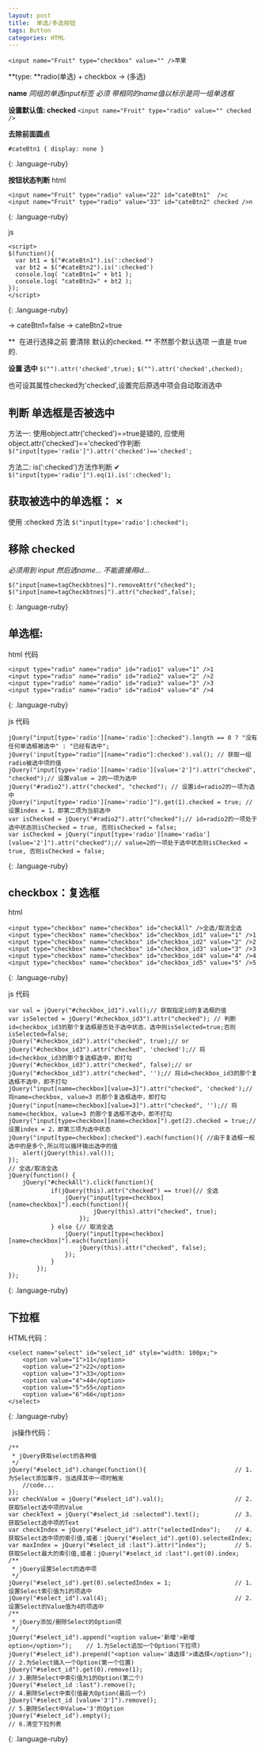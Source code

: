 ```yaml
---
layout: post
title:  单选/多选按钮
tags: Button
categories: HTML
---
```


`<input name="Fruit" type="checkbox" value="" />苹果`

**type: **radio(单选) + checkbox → (多选)

**name**
*同组的单选input标签 必须 带相同的name值以标示是同一组单选框*


**设置默认值: checked**
`<input name="Fruit" type="radio" value="" checked />`


**去除前面圆点**
~~~
#cateBtn1 { display: none }
~~~
{: .language-ruby}




**按钮状态判断**
html 
~~~
<input name="Fruit" type="radio" value="22" id="cateBtn1"  />c 
<input name="Fruit" type="radio" value="33" id="cateBtn2" checked />n 
~~~
{: .language-ruby}


js
~~~
<script>
$(function(){   
  var bt1 = $("#cateBtn1").is(':checked')
  var bt2 = $("#cateBtn2").is(':checked')
  console.log( "cateBtn1=" + bt1 );  
  console.log( "cateBtn2=" + bt2 );
});
</script>
~~~
{: .language-ruby}

→ cateBtn1=false
→ cateBtn2=true





**  在进行选择之前 要清除 默认的checked. **
不然那个默认选项 一直是 true 的.



**设置 选中**
`$("").attr('checked',true);`
`$("").attr('checked',checked);`

也可设其属性checked为'checked',设置完后原选中项会自动取消选中




## 判断 单选框是否被选中

方法一:
使用object.attr('checked')==true是错的,
应使用object.attr('checked')=='checked'作判断
`$("input[type='radio']").attr('checked')=='checked';`

方法二:  is(':checked')方法作判断 ✔︎
`$("input[type='radio']").eq(1).is(':checked');`


## 获取被选中的单选框： ✗
使用 :checked 方法
`$("input[type='radio']:checked");`





## 移除 checked
*必须用到 input 然后选name... 不能直接用id...*
~~~
$("input[name=tagCheckbtnes]").removeAttr("checked");  
$("input[name=tagCheckbtnes]").attr("checked",false); 
~~~
{: .language-ruby}









## 单选框:
html 代码
~~~
<input type="radio" name="radio" id="radio1" value="1" />1    
<input type="radio" name="radio" id="radio2" value="2" />2    
<input type="radio" name="radio" id="radio3" value="3" />3    
<input type="radio" name="radio" id="radio4" value="4" />4   
~~~
{: .language-ruby}

js 代码

~~~
jQuery("input[type='radio'][name='radio']:checked").length == 0 ? "没有任何单选框被选中" : "已经有选中";    
jQuery('input[type="radio"][name="radio"]:checked').val(); // 获取一组radio被选中项的值    
jQuery("input[type='radio'][name='radio'][value='2']").attr("checked", "checked");// 设置value = 2的一项为选中    
jQuery("#radio2").attr("checked", "checked"); // 设置id=radio2的一项为选中    
jQuery("input[type='radio'][name='radio']").get(1).checked = true; // 设置index = 1，即第二项为当前选中    
var isChecked = jQuery("#radio2").attr("checked");// id=radio2的一项处于选中状态则isChecked = true, 否则isChecked = false;    
var isChecked = jQuery("input[type='radio'][name='radio'][value='2']").attr("checked");// value=2的一项处于选中状态则isChecked = true, 否则isChecked = false;    
~~~
{: .language-ruby}






## checkbox：复选框
html 
~~~
<input type="checkbox" name="checkbox" id="checkAll" />全选/取消全选    
<input type="checkbox" name="checkbox" id="checkbox_id1" value="1" />1    
<input type="checkbox" name="checkbox" id="checkbox_id2" value="2" />2    
<input type="checkbox" name="checkbox" id="checkbox_id3" value="3" />3    
<input type="checkbox" name="checkbox" id="checkbox_id4" value="4" />4    
<input type="checkbox" name="checkbox" id="checkbox_id5" value="5" />5    
~~~
{: .language-ruby}



js 代码

~~~
var val = jQuery("#checkbox_id1").val();// 获取指定id的复选框的值    
var isSelected = jQuery("#checkbox_id3").attr("checked"); // 判断id=checkbox_id3的那个复选框是否处于选中状态，选中则isSelected=true;否则isSelected=false;    
jQuery("#checkbox_id3").attr("checked", true);// or    
jQuery("#checkbox_id3").attr("checked", 'checked');// 将id=checkbox_id3的那个复选框选中，即打勾    
jQuery("#checkbox_id3").attr("checked", false);// or    
jQuery("#checkbox_id3").attr("checked", '');// 将id=checkbox_id3的那个复选框不选中，即不打勾    
jQuery("input[name=checkbox][value=3]").attr("checked", 'checked');// 将name=checkbox, value=3 的那个复选框选中，即打勾    
jQuery("input[name=checkbox][value=3]").attr("checked", '');// 将name=checkbox, value=3 的那个复选框不选中，即不打勾    
jQuery("input[type=checkbox][name=checkbox]").get(2).checked = true;// 设置index = 2，即第三项为选中状态    
jQuery("input[type=checkbox]:checked").each(function(){ //由于复选框一般选中的是多个,所以可以循环输出选中的值    
    alert(jQuery(this).val());    
});    
// 全选/取消全选    
jQuery(function() {    
    jQuery("#checkAll").click(function(){    
            if(jQuery(this).attr("checked") == true){// 全选    
                jQuery("input[type=checkbox][name=checkbox]").each(function(){    
                        jQuery(this).attr("checked", true);    
                    });    
            } else {// 取消全选    
                jQuery("input[type=checkbox][name=checkbox]").each(function(){    
                    jQuery(this).attr("checked", false);    
                });    
            }    
        });    
});    
~~~
{: .language-ruby}



## 下拉框
HTML代码：
~~~
<select name="select" id="select_id" style="width: 100px;">    
    <option value="1">11</option>    
    <option value="2">22</option>    
    <option value="3">33</option>    
    <option value="4">44</option>    
    <option value="5">55</option>    
    <option value="6">66</option>    
</select>   
~~~
{: .language-ruby}




  js操作代码：
~~~
/**  
 * jQuery获取select的各种值  
 */    
jQuery("#select_id").change(function(){                         // 1.为Select添加事件，当选择其中一项时触发     
    //code...    
});    
var checkValue = jQuery("#select_id").val();                    // 2.获取Select选中项的Value    
var checkText = jQuery("#select_id :selected").text();          // 3.获取Select选中项的Text     
var checkIndex = jQuery("#select_id").attr("selectedIndex");    // 4.获取Select选中项的索引值,或者：jQuery("#select_id").get(0).selectedIndex;    
var maxIndex = jQuery("#select_id :last").attr("index");        // 5.获取Select最大的索引值,或者：jQuery("#select_id :last").get(0).index;    
/**  
 * jQuery设置Select的选中项  
 */    
jQuery("#select_id").get(0).selectedIndex = 1;                  // 1.设置Select索引值为1的项选中    
jQuery("#select_id").val(4);                                    // 2.设置Select的Value值为4的项选中    
/**  
 * jQuery添加/删除Select的Option项  
 */    
jQuery("#select_id").append("<option value='新增'>新增option</option>");    // 1.为Select追加一个Option(下拉项)     
jQuery("#select_id").prepend("<option value='请选择'>请选择</option>");   // 2.为Select插入一个Option(第一个位置)    
jQuery("#select_id").get(0).remove(1);                                      // 3.删除Select中索引值为1的Option(第二个)    
jQuery("#select_id :last").remove();                                        // 4.删除Select中索引值最大Option(最后一个)     
jQuery("#select_id [value='3']").remove();                                  // 5.删除Select中Value='3'的Option     
jQuery("#select_id").empty();                                               // 6.清空下拉列表    
~~~
{: .language-ruby}





